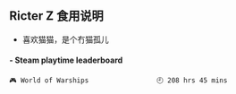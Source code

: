 ## Ricter Z 食用说明
- 喜欢猫猫，是个冇猫孤儿

<!-- steam-box start -->
#### - Steam playtime leaderboard
```text
🎮 World of Warships                 🕘 208 hrs 45 mins
```
<!-- Powered by https://github.com/YouEclipse/steam-box . -->
<!-- steam-box end -->
